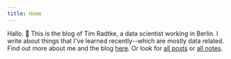```yaml
---
title: Home
---
```


Hallo. :wave: This is the blog of Tim Radtke, a data scientist working in Berlin. I write about things that I've learned recently--which are mostly data related. Find out more about me and the blog [here](/about/). Or look for [all posts](/post/) or [all notes](/note/).
